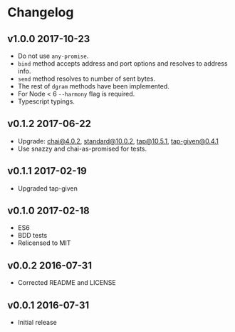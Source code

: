 # Changelog

## v1.0.0 2017-10-23

  * Do not use `any-promise`.
  * `bind` method accepts address and port options and resolves to address info.
  * `send` method resolves to number of sent bytes.
  * The rest of `dgram` methods have been implemented.
  * For Node < 6 `--harmony` flag is required.
  * Typescript typings.

## v0.1.2 2017-06-22

  * Upgrade: chai@4.0.2, standard@10.0.2, tap@10.5.1, tap-given@0.4.1
  * Use snazzy and chai-as-promised for tests.

## v0.1.1 2017-02-19

  * Upgraded tap-given

## v0.1.0 2017-02-18

  * ES6
  * BDD tests
  * Relicensed to MIT

## v0.0.2 2016-07-31

  * Corrected README and LICENSE

## v0.0.1 2016-07-31

  * Initial release
